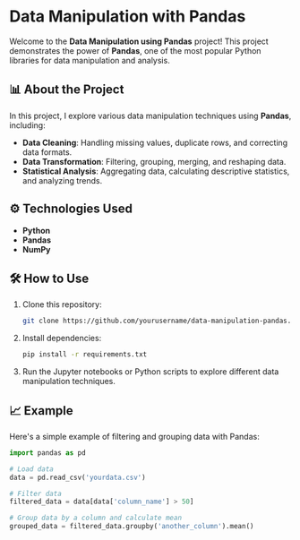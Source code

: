 # Data Manipulation with Pandas

Welcome to the **Data Manipulation using Pandas** project! This project demonstrates the power of **Pandas**, one of the most popular Python libraries for data manipulation and analysis.

## 📊 **About the Project**

In this project, I explore various data manipulation techniques using **Pandas**, including:
- **Data Cleaning**: Handling missing values, duplicate rows, and correcting data formats.
- **Data Transformation**: Filtering, grouping, merging, and reshaping data.
- **Statistical Analysis**: Aggregating data, calculating descriptive statistics, and analyzing trends.

## ⚙️ **Technologies Used**
- **Python**
- **Pandas**
- **NumPy**

## 🛠️ **How to Use**
1. Clone this repository:
    ```bash
    git clone https://github.com/yourusername/data-manipulation-pandas.git
    ```
2. Install dependencies:
    ```bash
    pip install -r requirements.txt
    ```
3. Run the Jupyter notebooks or Python scripts to explore different data manipulation techniques.

## 📈 **Example**
Here's a simple example of filtering and grouping data with Pandas:

```python
import pandas as pd

# Load data
data = pd.read_csv('yourdata.csv')

# Filter data
filtered_data = data[data['column_name'] > 50]

# Group data by a column and calculate mean
grouped_data = filtered_data.groupby('another_column').mean()
